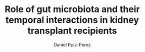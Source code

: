 ---
paperId: 16
author: Daniel Ruiz-Perez
publicationauthor: Ruiz-Perez, D.
title: Role of gut microbiota and their temporal interactions in kidney transplant recipients 
pdf: Poster_Ruiz-Perez_Daniel.pdf
poster: --
alt: --
type: Poster
topic: Applications
link: https://research.latinxinai.org/papers/neurips/2019/pdf/Poster_Ruiz-Perez_Daniel.pdf
conference: neurips
year: 2019
tags: neurips-2019
location: Vancouver, Canada
---